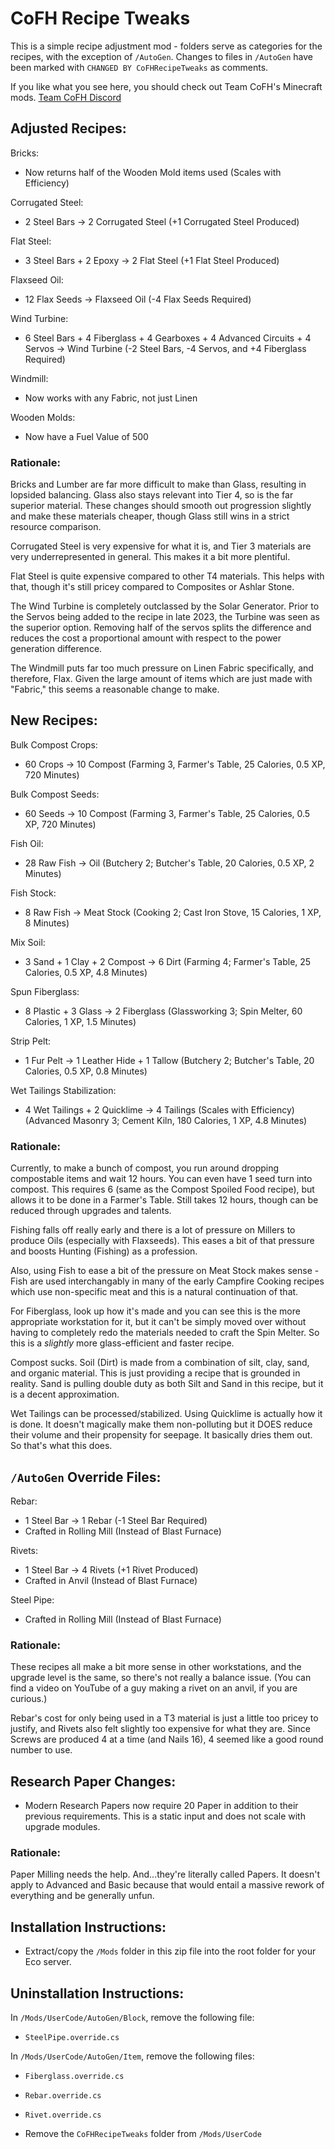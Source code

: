 # CoFH Recipe Tweaks

This is a simple recipe adjustment mod - folders serve as categories for the recipes, with the exception of `/AutoGen`. Changes to files in `/AutoGen` have been marked with `CHANGED BY CoFHRecipeTweaks` as comments.

If you like what you see here, you should check out Team CoFH's Minecraft mods.
[Team CoFH Discord](https://discord.gg/uRKrnbH)

## Adjusted Recipes:

Bricks:
- Now returns half of the Wooden Mold items used (Scales with Efficiency)

Corrugated Steel:
- 2 Steel Bars -> 2 Corrugated Steel (+1 Corrugated Steel Produced) 

Flat Steel:
- 3 Steel Bars + 2 Epoxy -> 2 Flat Steel (+1 Flat Steel Produced)

Flaxseed Oil:
- 12 Flax Seeds -> Flaxseed Oil (-4 Flax Seeds Required)

Wind Turbine:
- 6 Steel Bars + 4 Fiberglass + 4 Gearboxes + 4 Advanced Circuits + 4 Servos -> Wind Turbine (-2 Steel Bars, -4 Servos, and +4 Fiberglass Required)

Windmill:
- Now works with any Fabric, not just Linen

Wooden Molds:
- Now have a Fuel Value of 500

### Rationale:

Bricks and Lumber are far more difficult to make than Glass, resulting in lopsided balancing. Glass also stays relevant into Tier 4, so is the far superior material. These changes should smooth out progression slightly and make these materials cheaper, though Glass still wins in a strict resource comparison.

Corrugated Steel is very expensive for what it is, and Tier 3 materials are very underrepresented in general. This makes it a bit more plentiful.

Flat Steel is quite expensive compared to other T4 materials. This helps with that, though it's still pricey compared to Composites or Ashlar Stone.

The Wind Turbine is completely outclassed by the Solar Generator. Prior to the Servos being added to the recipe in late 2023, the Turbine was seen as the superior option. Removing half of the servos splits the difference and reduces the cost a proportional amount with respect to the power generation difference.

The Windmill puts far too much pressure on Linen Fabric specifically, and therefore, Flax. Given the large amount of items which are just made with "Fabric," this seems a reasonable change to make.

## New Recipes:

Bulk Compost Crops:
- 60 Crops -> 10 Compost (Farming 3, Farmer's Table, 25 Calories, 0.5 XP, 720 Minutes)

Bulk Compost Seeds:
- 60 Seeds -> 10 Compost (Farming 3, Farmer's Table, 25 Calories, 0.5 XP, 720 Minutes)

Fish Oil:
- 28 Raw Fish -> Oil (Butchery 2; Butcher's Table, 20 Calories, 0.5 XP, 2 Minutes)

Fish Stock:
- 8 Raw Fish -> Meat Stock (Cooking 2; Cast Iron Stove, 15 Calories, 1 XP, 8 Minutes)

Mix Soil:
- 3 Sand + 1 Clay + 2 Compost -> 6 Dirt (Farming 4; Farmer's Table, 25 Calories, 0.5 XP, 4.8 Minutes)

Spun Fiberglass:
- 8 Plastic + 3 Glass -> 2 Fiberglass (Glassworking 3; Spin Melter, 60 Calories, 1 XP, 1.5 Minutes)

Strip Pelt:
- 1 Fur Pelt -> 1 Leather Hide + 1 Tallow (Butchery 2; Butcher's Table, 20 Calories, 0.5 XP, 0.8 Minutes)

Wet Tailings Stabilization:
- 4 Wet Tailings + 2 Quicklime -> 4 Tailings (Scales with Efficiency) (Advanced Masonry 3; Cement Kiln, 180 Calories, 1 XP, 4.8 Minutes)

### Rationale:

Currently, to make a bunch of compost, you run around dropping compostable items and wait 12 hours. You can even have 1 seed turn into compost. This requires 6 (same as the Compost Spoiled Food recipe), but allows it to be done in a Farmer's Table. Still takes 12 hours, though can be reduced through upgrades and talents.

Fishing falls off really early and there is a lot of pressure on Millers to produce Oils (especially with Flaxseeds). This eases a bit of that pressure and boosts Hunting (Fishing) as a profession.

Also, using Fish to ease a bit of the pressure on Meat Stock makes sense - Fish are used interchangably in many of the early Campfire Cooking recipes which use non-specific meat and this is a natural continuation of that.

For Fiberglass, look up how it's made and you can see this is the more appropriate workstation for it, but it can't be simply moved over without having to completely redo the materials needed to craft the Spin Melter. So this is a *slightly* more glass-efficient and faster recipe.

Compost sucks. Soil (Dirt) is made from a combination of silt, clay, sand, and organic material. This is just providing a recipe that is grounded in reality. Sand is pulling double duty as both Silt and Sand in this recipe, but it is a decent approximation.

Wet Tailings can be processed/stabilized. Using Quicklime is actually how it is done. It doesn't magically make them non-polluting but it DOES reduce their volume and their propensity for seepage. It basically dries them out. So that's what this does.

## `/AutoGen` Override Files:

Rebar:
- 1 Steel Bar -> 1 Rebar (-1 Steel Bar Required)
- Crafted in Rolling Mill (Instead of Blast Furnace)

Rivets:
- 1 Steel Bar -> 4 Rivets (+1 Rivet Produced)
- Crafted in Anvil (Instead of Blast Furnace)

Steel Pipe:
- Crafted in Rolling Mill (Instead of Blast Furnace)

### Rationale:

These recipes all make a bit more sense in other workstations, and the upgrade level is the same, so there's not really a balance issue. (You can find a video on YouTube of a guy making a rivet on an anvil, if you are curious.)

Rebar's cost for only being used in a T3 material is just a little too pricey to justify, and Rivets also felt slightly too expensive for what they are. Since Screws are produced 4 at a time (and Nails 16), 4 seemed like a good round number to use.

## Research Paper Changes:

- Modern Research Papers now require 20 Paper in addition to their previous requirements. This is a static input and does not scale with upgrade modules.

### Rationale:

Paper Milling needs the help. And...they're literally called Papers. It doesn't apply to Advanced and Basic because that would entail a massive rework of everything and be generally unfun.

## Installation Instructions:

- Extract/copy the `/Mods` folder in this zip file into the root folder for your Eco server.

## Uninstallation Instructions:

In `/Mods/UserCode/AutoGen/Block`, remove the following file:

- `SteelPipe.override.cs`

In `/Mods/UserCode/AutoGen/Item`, remove the following files:

- `Fiberglass.override.cs`
- `Rebar.override.cs`
- `Rivet.override.cs`

- Remove the `CoFHRecipeTweaks` folder from `/Mods/UserCode`
